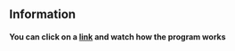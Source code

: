 ## Information

#### You can click on a <a href="https://lypkab.github.io/JavaScript-features">link</a> and watch how the program works
